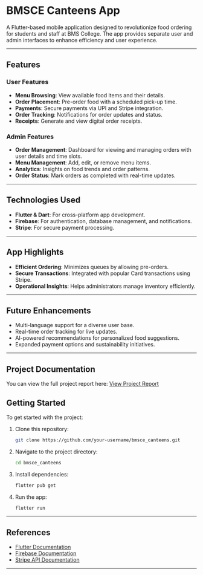 
# BMSCE Canteens App

A Flutter-based mobile application designed to revolutionize food ordering for students and staff at BMS College. The app provides separate user and admin interfaces to enhance efficiency and user experience.

---

## Features  

### **User Features**  
- **Menu Browsing**: View available food items and their details.  
- **Order Placement**: Pre-order food with a scheduled pick-up time.  
- **Payments**: Secure payments via UPI and Stripe integration.  
- **Order Tracking**: Notifications for order updates and status.  
- **Receipts**: Generate and view digital order receipts.  

### **Admin Features**  
- **Order Management**: Dashboard for viewing and managing orders with user details and time slots.  
- **Menu Management**: Add, edit, or remove menu items.  
- **Analytics**: Insights on food trends and order patterns.  
- **Order Status**: Mark orders as completed with real-time updates.  

---

## Technologies Used  
- **Flutter & Dart**: For cross-platform app development.  
- **Firebase**: For authentication, database management, and notifications.  
- **Stripe**: For secure payment processing.  

---

## App Highlights  
- **Efficient Ordering**: Minimizes queues by allowing pre-orders.  
- **Secure Transactions**: Integrated with popular Card transactions using Stripe.  
- **Operational Insights**: Helps administrators manage inventory efficiently.  

---

## Future Enhancements  
- Multi-language support for a diverse user base.  
- Real-time order tracking for live updates.  
- AI-powered recommendations for personalized food suggestions.  
- Expanded payment options and sustainability initiatives.  

---
## Project Documentation

You can view the full project report here:
[View Project Report](https://drive.google.com/file/d/13vxRcXKVGC0kCTKJwXW_6xI5MjLfXEjv/view?usp=sharing)


## Getting Started  

To get started with the project:  
1. Clone this repository:  
   ```bash
   git clone https://github.com/your-username/bmsce_canteens.git
   ```
2. Navigate to the project directory:  
   ```bash
   cd bmsce_canteens
   ```
3. Install dependencies:  
   ```bash
   flutter pub get
   ```
4. Run the app:  
   ```bash
   flutter run
   ```

---

## References  
- [Flutter Documentation](https://flutter.dev/docs)  
- [Firebase Documentation](https://firebase.google.com/docs)  
- [Stripe API Documentation](https://stripe.com/docs)  

---

